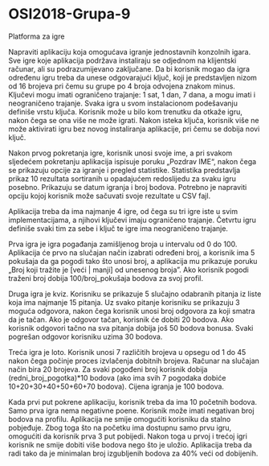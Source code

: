 # OSI2018-Grupa-9
Platforma za igre



Napraviti aplikaciju koja omogućava igranje jednostavnih konzolnih igara. Sve igre koje aplikacija podržava instaliraju se odjednom na klijentski računar, ali su podrazumijevano zaključane. Da bi korisnik mogao da igra određenu igru treba da unese odgovarajući ključ, koji je predstavljen nizom od 16 brojeva pri čemu su grupe po 4 broja odvojena znakom minus. Ključevi mogu imati ograničeno trajanje: 1 sat, 1 dan, 7 dana, a mogu imati i neograničeno trajanje. Svaka igra u svom instalacionom podešavanju definiše vrstu ključa. Korisnik može u bilo kom trenutku da otkaže igru, nakon čega se ona više ne može igrati. Nakon isteka ključa, korisnik više ne može aktivirati igru bez novog instaliranja aplikacije, pri čemu se dobija novi ključ.

Nakon prvog pokretanja igre, korisnik unosi svoje ime, a pri svakom sljedećem pokretanju aplikacija ispisuje poruku „Pozdrav IME“, nakon čega se prikazuju opcije za igranje i pregled statistike. Statistika predstavlja prikaz 10 rezultata sortiranih u opadajućem redoslijedu za svaku igru posebno. Prikazuju se datum igranja i broj bodova. Potrebno je napraviti opciju kojoj korisnik može sačuvati svoje rezultate u CSV fajl.

Aplikacija treba da ima najmanje 4 igre, od čega su tri igre iste u svim implementacijama, a njihovi ključevi imaju ograničeno trajanje. Četvrtu igru definiše svaki tim za sebe i ključ te igre ima neograničeno trajanje.

Prva igra je igra pogađanja zamišljenog broja u intervalu od 0 do 100. Aplikacija će prvo na slučajan način izabrati određeni broj, a korisnik ima 5 pokušaja da ga pogodi tako što unosi broj, a aplikacija mu prikazuje poruku „Broj koji tražite je [veći | manji] od unesenog broja”.  Ako korisnik pogodi traženi broj dobija 100/broj_pokušaja bodova za svoj profil.

Druga igra je kviz. Korisniku se prikazuje 5 slučajno odabranih pitanja iz liste koja ima najmanje 15 pitanja. Uz svako pitanje korisniku se prikazuju 3 moguća odgovora, nakon čega korisnik unosi broj odgovora za koji smatra da je tačan. Ako je odgovor tačan, korisnik će dobiti 20 bodova. Ako korisnik odgovori tačno na sva pitanja dobija još 50 bodova bonusa. Svaki pogrešan odgovor korisniku uzima 30 bodova.

Treća igra je loto. Korisnik unosi 7 različitih brojeva u opsegu od 1 do 45 nakon čega počinje proces izvlačenja dobitnih brojeva. Računar na slučajan način bira 20 brojeva. Za svaki pogođeni broj korisnik dobija (redni_broj_pogotka)*10 bodova (ako ima svih 7 pogodaka dobiće 10+20+30+40+50+60+70 bodova). Cijena igranja je 100 bodova.

Kada prvi put pokrene aplikaciju, korisnik treba da ima 10 početnih bodova. Samo prva igra nema negativne poene. Korisnik može imati negativan broj bodova na profilu. Aplikacija ne smije omogućiti korisniku da stalno pobjeđuje. Zbog toga što na početku ima dostupnu samo prvu igru, omogućiti da korisnik prva 3 put pobijedi. Nakon toga u prvoj i trećoj igri korisnik ne smije dobiti više bodova nego što je uložio. Aplikacija treba da radi tako da je minimalan broj izgubljenih bodova za 40% veći od dobijenih.
